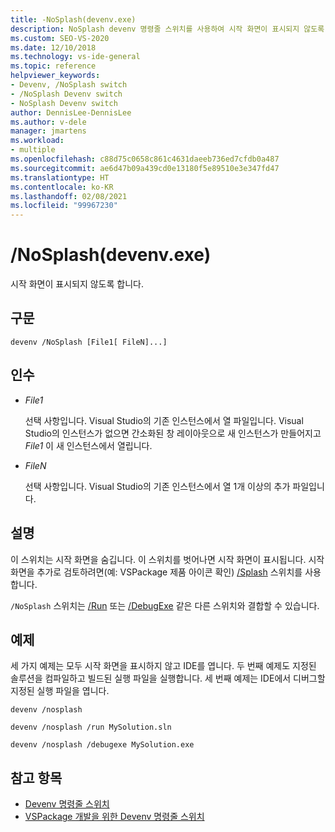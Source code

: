 ```yaml
---
title: -NoSplash(devenv.exe)
description: NoSplash devenv 명령줄 스위치를 사용하여 시작 화면이 표시되지 않도록 하는 방법을 알아봅니다.
ms.custom: SEO-VS-2020
ms.date: 12/10/2018
ms.technology: vs-ide-general
ms.topic: reference
helpviewer_keywords:
- Devenv, /NoSplash switch
- /NoSplash Devenv switch
- NoSplash Devenv switch
author: DennisLee-DennisLee
ms.author: v-dele
manager: jmartens
ms.workload:
- multiple
ms.openlocfilehash: c88d75c0658c861c4631daeeb736ed7cfdb0a487
ms.sourcegitcommit: ae6d47b09a439cd0e13180f5e89510e3e347fd47
ms.translationtype: HT
ms.contentlocale: ko-KR
ms.lasthandoff: 02/08/2021
ms.locfileid: "99967230"
---
```

# <a name="nosplash-devenvexe"></a>/NoSplash(devenv.exe)

시작 화면이 표시되지 않도록 합니다.

## <a name="syntax"></a>구문

```shell
devenv /NoSplash [File1[ FileN]...]
```

## <a name="arguments"></a>인수

- *File1*

  선택 사항입니다. Visual Studio의 기존 인스턴스에서 열 파일입니다. Visual Studio의 인스턴스가 없으면 간소화된 창 레이아웃으로 새 인스턴스가 만들어지고 *File1* 이 새 인스턴스에서 열립니다.

- *FileN*

  선택 사항입니다. Visual Studio의 기존 인스턴스에서 열 1개 이상의 추가 파일입니다.

## <a name="remarks"></a>설명

이 스위치는 시작 화면을 숨깁니다. 이 스위치를 벗어나면 시작 화면이 표시됩니다. 시작 화면을 추가로 검토하려면(예: VSPackage 제품 아이콘 확인) [/Splash](../../extensibility/devenv-command-line-switches-for-vspackage-development.md) 스위치를 사용합니다.

`/NoSplash` 스위치는 [/Run](run-devenv-exe.md) 또는 [/DebugExe](debugexe-devenv-exe.md) 같은 다른 스위치와 결합할 수 있습니다.

## <a name="example"></a>예제

세 가지 예제는 모두 시작 화면을 표시하지 않고 IDE를 엽니다. 두 번째 예제도 지정된 솔루션을 컴파일하고 빌드된 실행 파일을 실행합니다. 세 번째 예제는 IDE에서 디버그할 지정된 실행 파일을 엽니다.

```shell
devenv /nosplash

devenv /nosplash /run MySolution.sln

devenv /nosplash /debugexe MySolution.exe
```

## <a name="see-also"></a>참고 항목

- [Devenv 명령줄 스위치](../../ide/reference/devenv-command-line-switches.md)
- [VSPackage 개발을 위한 Devenv 명령줄 스위치](../../extensibility/devenv-command-line-switches-for-vspackage-development.md)
